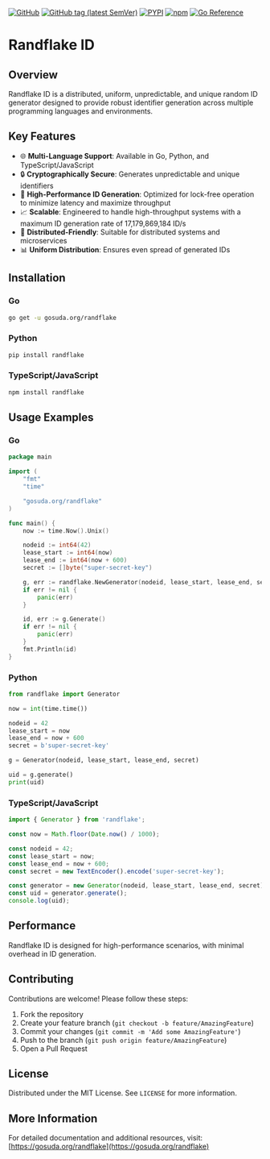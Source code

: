 [![GitHub](https://img.shields.io/github/license/gosuda/randflake?style=for-the-badge)](https://github.com/gosuda/randflake/blob/main/LICENSE)
[![GitHub tag (latest SemVer)](https://img.shields.io/github/v/tag/gosuda/randflake?label=latest&style=for-the-badge)](https://github.com/gosuda/randflake/releases/latest)
[![PYPI](https://img.shields.io/pypi/v/randflake?style=for-the-badge&logo=python
)](https://pypi.org/project/randflake/)
[![npm](https://img.shields.io/npm/v/randflake?color=cb0303&style=for-the-badge)](https://www.npmjs.com/package/randflake)
[![Go Reference](https://img.shields.io/badge/go-reference-%23007d9c?style=for-the-badge&logo=go)](https://pkg.go.dev/gosuda.org/randflake)

# Randflake ID

## Overview

Randflake ID is a distributed, uniform, unpredictable, and unique random ID generator designed to provide robust identifier generation across multiple programming languages and environments.

## Key Features

- 🌐 **Multi-Language Support**: Available in Go, Python, and TypeScript/JavaScript
- 🔒 **Cryptographically Secure**: Generates unpredictable and unique identifiers
- 🚀 **High-Performance ID Generation**: Optimized for lock-free operation to minimize latency and maximize throughput
- 📈 **Scalable**: Engineered to handle high-throughput systems with a maximum ID generation rate of 17,179,869,184 ID/s
- 🔀 **Distributed-Friendly**: Suitable for distributed systems and microservices
- 📊 **Uniform Distribution**: Ensures even spread of generated IDs

## Installation

### Go
```bash
go get -u gosuda.org/randflake
```

### Python
```bash
pip install randflake
```

### TypeScript/JavaScript
```bash
npm install randflake
```

## Usage Examples

### Go
```go
package main

import (
    "fmt"
    "time"

    "gosuda.org/randflake"
)

func main() {
    now := time.Now().Unix()

    nodeid := int64(42)
    lease_start := int64(now)
    lease_end := int64(now + 600)
    secret := []byte("super-secret-key")

    g, err := randflake.NewGenerator(nodeid, lease_start, lease_end, secret)
    if err != nil {
        panic(err)
    }

    id, err := g.Generate()
    if err != nil {
        panic(err)
    }
    fmt.Println(id)
}
```

### Python
```python
from randflake import Generator

now = int(time.time())

nodeid = 42
lease_start = now
lease_end = now + 600
secret = b'super-secret-key'

g = Generator(nodeid, lease_start, lease_end, secret)

uid = g.generate()
print(uid)
```

### TypeScript/JavaScript
```typescript
import { Generator } from 'randflake';

const now = Math.floor(Date.now() / 1000);

const nodeid = 42;
const lease_start = now;
const lease_end = now + 600;
const secret = new TextEncoder().encode('super-secret-key');

const generator = new Generator(nodeid, lease_start, lease_end, secret);
const uid = generator.generate();
console.log(uid);
```

## Performance

Randflake ID is designed for high-performance scenarios, with minimal overhead in ID generation.

## Contributing

Contributions are welcome! Please follow these steps:

1. Fork the repository
2. Create your feature branch (`git checkout -b feature/AmazingFeature`)
3. Commit your changes (`git commit -m 'Add some AmazingFeature'`)
4. Push to the branch (`git push origin feature/AmazingFeature`)
5. Open a Pull Request

## License

Distributed under the MIT License. See `LICENSE` for more information.

## More Information

For detailed documentation and additional resources, visit: [https://gosuda.org/randflake](https://gosuda.org/randflake)
